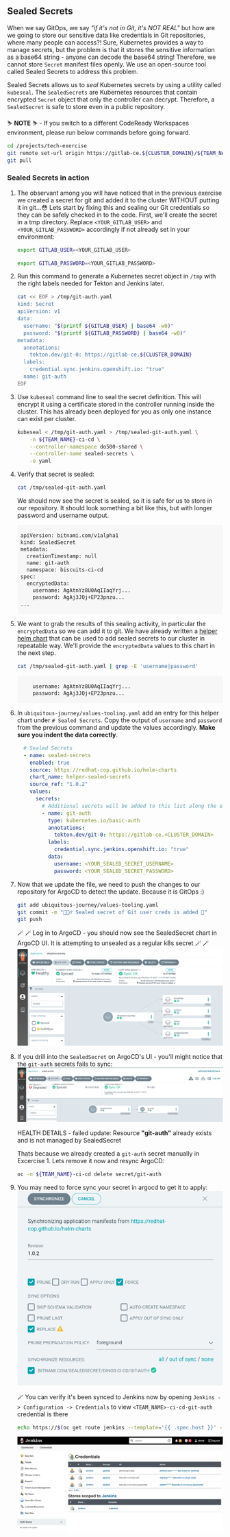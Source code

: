 ## Sealed Secrets

When we say GitOps, we say _"if it's not in Git, it's NOT REAL"_ but how are we going to store our sensitive data like credentials in Git repositories, where many people can access?! Sure, Kubernetes provides a way to manage secrets, but the problem is that it stores the sensitive information as a base64 string - anyone can decode the base64 string! Therefore, we cannot store `Secret` manifest files openly. We use an open-source tool called Sealed Secrets to address this problem.

Sealed Secrets allows us to _seal_ Kubernetes secrets by using a utility called `kubeseal`. The `SealedSecrets` are Kubernetes resources that contain encrypted `Secret` object that only the controller can decrypt. Therefore, a `SealedSecret` is safe to store even in a public repository.

<p class="warn">
    ⛷️ <b>NOTE</b> ⛷️ - If you switch to a different CodeReady Workspaces environment, please run below commands before going forward.
</p>

```bash
cd /projects/tech-exercise
git remote set-url origin https://gitlab-ce.${CLUSTER_DOMAIN}/${TEAM_NAME}/tech-exercise.git
git pull
```

### Sealed Secrets in action

1. The observant among you will have noticed that in the previous exercise we created a secret for git and added it to the cluster WITHOUT putting it in git...😳 Lets start by fixing this and sealing our Git credentials so they can be safely checked in to the code. First, we'll create the secret in a tmp directory. Replace `<YOUR_GITLAB_USER>` and `<YOUR_GITLAB_PASSWORD>` accordingly if not already set in your environment:

    ```bash
    export GITLAB_USER=<YOUR_GITLAB_USER>
    ```

    ```bash
    export GITLAB_PASSWORD=<YOUR_GITLAB_PASSWORD>
    ```

2. Run this command to generate a Kubernetes secret object in `/tmp` with the right labels needed for Tekton and Jenkins later.

    ```bash
    cat << EOF > /tmp/git-auth.yaml
    kind: Secret
    apiVersion: v1
    data:
      username: "$(printf ${GITLAB_USER} | base64 -w0)"
      password: "$(printf ${GITLAB_PASSWORD} | base64 -w0)"
    metadata:
      annotations:
        tekton.dev/git-0: https://gitlab-ce.${CLUSTER_DOMAIN}
      labels:
        credential.sync.jenkins.openshift.io: "true"
      name: git-auth
    EOF
    ```

3. Use `kubeseal` command line to seal the secret definition. This will encrypt it using a certificate stored in the controller running inside the cluster. This has already been deployed for you as only one instance can exist per cluster.

    ```bash
    kubeseal < /tmp/git-auth.yaml > /tmp/sealed-git-auth.yaml \
        -n ${TEAM_NAME}-ci-cd \
        --controller-namespace do500-shared \
        --controller-name sealed-secrets \
        -o yaml
    ```

4. Verify that secret is sealed:

    ```bash
    cat /tmp/sealed-git-auth.yaml 
    ```

    We should now see the secret is sealed, so it is safe for us to store in our repository. It should look something a bit like this, but with longer password and username output.

    <div class="highlight" style="background: #f7f7f7">
    <pre><code class="language-yaml">
    apiVersion: bitnami.com/v1alpha1
    kind: SealedSecret
    metadata:
      creationTimestamp: null
      name: git-auth
      namespace: biscuits-ci-cd
    spec:
      encryptedData:
        username: AgAtnYz8U0AqIIaqYrj...
        password: AgAj3JQj+EP23pnzu...
    ...
    </code></pre></div>

5. We want to grab the results of this sealing activity, in particular the `encryptedData` so we can add it to git. We have already written a <span style="color:blue;">[helper helm chart](https://github.com/redhat-cop/helm-charts/tree/master/charts/helper-sealed-secrets)</span> that can be used to add sealed secrets to our cluster in repeatable way. We'll provide the `encryptedData` values to this chart in the next step.

    ```bash
    cat /tmp/sealed-git-auth.yaml | grep -E 'username|password'
    ```

    <div class="highlight" style="background: #f7f7f7">
    <pre><code class="language-yaml">
        username: AgAtnYz8U0AqIIaqYrj...
        password: AgAj3JQj+EP23pnzu...
    </code></pre></div>

6. In `ubiquitous-journey/values-tooling.yaml` add an entry for this helper chart under `# Sealed Secrets`. Copy the output of `username` and `password` from the previous command and update the values accordingly. **Make sure you indent the data correctly**.

    ```yaml
      # Sealed Secrets
      - name: sealed-secrets
        enabled: true
        source: https://redhat-cop.github.io/helm-charts
        chart_name: helper-sealed-secrets
        source_ref: "1.0.2"
        values:
          secrets:
            # Additional secrets will be added to this list along the exercises.
            - name: git-auth
              type: kubernetes.io/basic-auth
              annotations:
                tekton.dev/git-0: https://gitlab-ce.<CLUSTER_DOMAIN>
              labels:
                credential.sync.jenkins.openshift.io: "true"
              data:
                username: <YOUR_SEALED_SECRET_USERNAME>
                password: <YOUR_SEALED_SECRET_PASSWORD>
    ```

7. Now that we update the file, we need to push the changes to our repository for ArgoCD to detect the update. Because it is GitOps :)

    ```bash
    git add ubiquitous-journey/values-tooling.yaml
    git commit -m "🕵🏻‍♂️ Sealed secret of Git user creds is added 🔎"
    git push
    ```

    🪄 🪄 Log in to ArgoCD - you should now see the SealedSecret chart in ArgoCD UI. It is attempting to unsealed as a regular k8s secret 🪄 🪄
    ![argocd-ss.png](images/argocd-ss.png)

8. If you drill into the `SealedSecret` on ArgoCD's UI - you'll might notice that the `git-auth` secrets fails to sync:
    ![argocd-degraded.png](images/argocd-degraded.png)

    <p class="tip">HEALTH DETAILS - failed update: Resource <b>"git-auth"</b> already exists and is not managed by SealedSecret</p>

    Thats because we already created a `git-auth` secret manually in Excercise 1. Lets remove it now and resync ArgoCD:

    ```bash
    oc -n ${TEAM_NAME}-ci-cd delete secret/git-auth
    ```

9. You may need to force sync your secret in argocd to get it to apply:
![argocd-force-sync.png](images/argocd-force-sync.png)

    🪄 You can verify it's been synced to Jenkins now by opening `Jenkins -> Configuration -> Credentials` to view `<TEAM_NAME>-ci-cd-git-auth` credential is there

    ```bash
    echo https://$(oc get route jenkins --template='{{ .spec.host }}' -n ${TEAM_NAME}-ci-cd)
    ```

    ![jenkins-sync.png](images/jenkins-sync.png)
